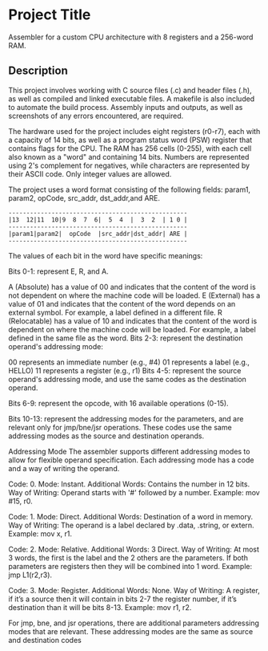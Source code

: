 # Project Title

Assembler for a custom CPU architecture with 8 registers and a 256-word RAM.

## Description

This project involves working with C source files (.c) and header files (.h), as well as compiled and linked executable files. A makefile is also included to automate the build process. Assembly inputs and outputs, as well as screenshots of any errors encountered, are required.

The hardware used for the project includes eight registers (r0-r7), each with a capacity of 14 bits, as well as a program status word (PSW) register that contains flags for the CPU. The RAM has 256 cells (0-255), with each cell also known as a "word" and containing 14 bits. Numbers are represented using 2's complement for negatives, while characters are represented by their ASCII code. Only integer values are allowed.

The project uses a word format consisting of the following fields:
param1, param2, opCode, src_addr, dst_addr,and ARE.

    --------------------------------------------------
    |13  12|11  10|9  8  7  6|  5  4  |  3  2  | 1 0 |
    --------------------------------------------------
    |param1|param2|  opCode  |src_addr|dst_addr| ARE |
    --------------------------------------------------

The values of each bit in the word have specific meanings:

Bits 0-1: represent E, R, and A.

A (Absolute) has a value of 00 and indicates that the content of the word is not dependent on where the machine code will be loaded. E (External) has a value of 01 and indicates that the content of the word depends on an external symbol. For example, a label defined in a different file. R (Relocatable) has a value of 10 and indicates that the content of the word is dependent on where the machine code will be loaded. For example, a label defined in the same file as the word. Bits 2-3: represent the destination operand's addressing mode:

00 represents an immediate number (e.g., #4) 01 represents a label (e.g., HELLO) 11 represents a register (e.g., r1) Bits 4-5: represent the source operand's addressing mode, and use the same codes as the destination operand.

Bits 6-9: represent the opcode, with 16 available operations (0-15).

Bits 10-13: represent the addressing modes for the parameters, and are relevant only for jmp/bne/jsr operations. These codes use the same addressing modes as the source and destination operands.

Addressing Mode
The assembler supports different addressing modes to allow for flexible operand specification. Each addressing mode has a code and a way of writing the operand.

Code: 0. Mode: Instant. Additional Words: Contains the number in 12 bits. Way of Writing: Operand starts with '#' followed by a number. Example: mov #15, r0.

Code: 1. Mode: Direct. Additional Words: Destination of a word in memory. Way of Writing: The operand is a label declared by .data, .string, or extern. Example: mov x, r1.

Code: 2. Mode: Relative. Additional Words: 3 Direct. Way of Writing: At most 3 words, the first is the label and the 2 others are the parameters. If both parameters are registers then they will be combined into 1 word. Example: jmp L1(r2,r3).

Code: 3. Mode: Register. Additional Words: None. Way of Writing: A register, if it’s a source then it will contain in bits 2-7 the register number, if it’s destination than it will be bits 8-13. Example: mov r1, r2.

For jmp, bne, and jsr operations, there are additional parameters addressing modes that are relevant. These addressing modes are the same as source and destination codes
